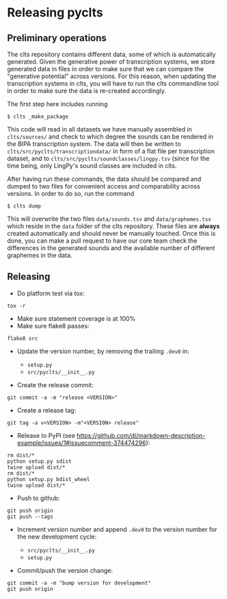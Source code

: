 
Releasing pyclts
================


Preliminary operations
----------------------

The clts repository contains different data, some of which is automatically generated. Given the generative power of transcription systems, we store generated data in files in order to make sure that we can compare the "generative potential" across versions. For this reason, when updating the transcription systems in clts, you will have to run the clts commandline tool in order to make sure the data is re-created accordingly.

The first step here includes running

```shell
$ clts _make_package
```

This code will read in all datasets we have manually assembled in `clts/sources/` and check to which degree the sounds can be rendered in the BIPA transcription system. The data will then be written to `clts/src/pyclts/transcriptiondata/` in form of a flat file per transcription dataset, and to `clts/src/pyclts/soundclasses/lingpy.tsv` (since for the time being, only LingPy's sound classes are included in clts.

After having run these commands, the data should be compared and dumped to two files for convenient access and comparability across versions. In order to do so, run the command

```shell
$ clts dump
```

This will overwrite the two files `data/sounds.tsv` and `data/graphemes.tsv` which reside in the `data` folder of the clts repository. These files are **always** created automatically and should never be manually touched. Once this is done, you can make a pull request to have our core team check the differences in the generated sounds and the available number of different graphemes in the data.


Releasing
---------

- Do platform test via tox:
```
tox -r
```

- Make sure statement coverage is at 100%
- Make sure flake8 passes:
```
flake8 src
```

- Update the version number, by removing the trailing `.dev0` in:
  - `setup.py`
  - `src/pyclts/__init__.py`

- Create the release commit:
```shell
git commit -a -m "release <VERSION>"
```

- Create a release tag:
```
git tag -a v<VERSION> -m"<VERSION> release"
```

- Release to PyPI (see https://github.com/di/markdown-description-example/issues/1#issuecomment-374474296):
```shell
rm dist/*
python setup.py sdist
twine upload dist/*
rm dist/*
python setup.py bdist_wheel
twine upload dist/*
```

- Push to github:
```
git push origin
git push --tags
```

- Increment version number and append `.dev0` to the version number for the new development cycle:
  - `src/pyclts/__init__.py`
  - `setup.py`

- Commit/push the version change:
```shell
git commit -a -m "bump version for development"
git push origin
```
